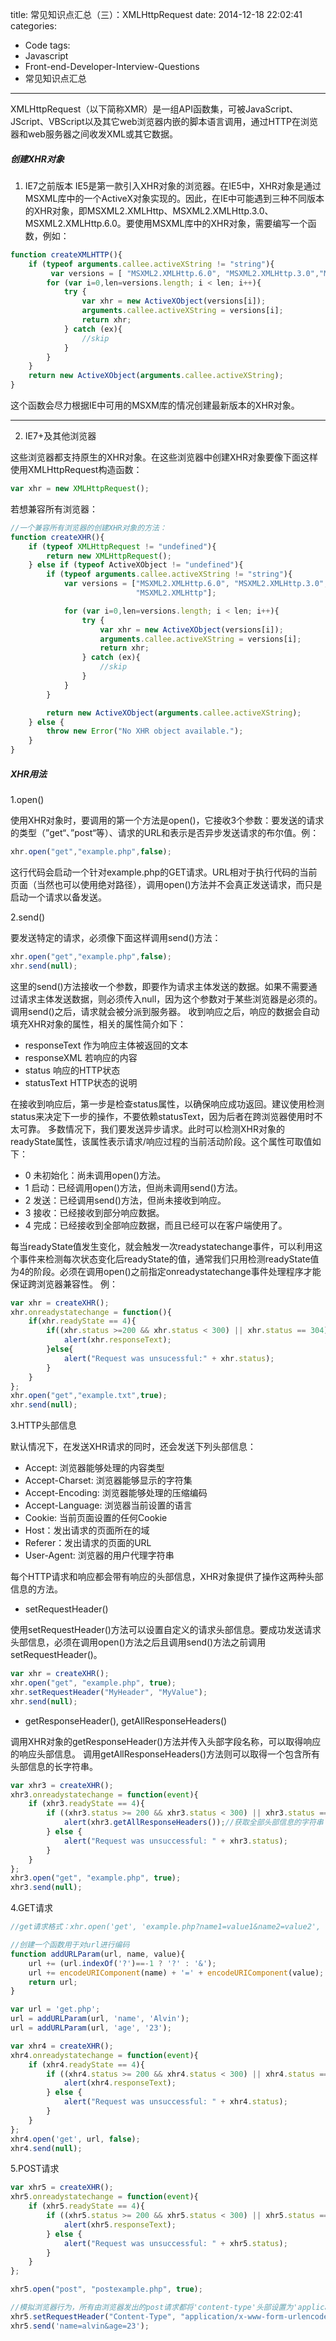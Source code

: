 title: 常见知识点汇总（三）：XMLHttpRequest
date: 2014-12-18 22:02:41
categories:
  - Code
tags:
  - Javascript
  - Front-end-Developer-Interview-Questions
  - 常见知识点汇总
---
XMLHttpRequest（以下简称XMR）是一组API函数集，可被JavaScript、JScript、VBScript以及其它web浏览器内嵌的脚本语言调用，通过HTTP在浏览器和web服务器之间收发XML或其它数据。

<!-- more -->

##### 创建XHR对象

1. IE7之前版本
IE5是第一款引入XHR对象的浏览器。在IE5中，XHR对象是通过MSXML库中的一个ActiveX对象实现的。因此，在IE中可能遇到三种不同版本的XHR对象，即MSXML2.XMLHttp、MSXML2.XMLHttp.3.0、MSXML2.XMLHttp.6.0。要使用MSXML库中的XHR对象，需要编写一个函数，例如：

``` javascript
function createXMLHTTP(){
    if (typeof arguments.callee.activeXString != "string"){
    	 var versions = [ "MSXML2.XMLHttp.6.0", "MSXML2.XMLHttp.3.0","MSXML2.XMLHttp"];
        for (var i=0,len=versions.length; i < len; i++){
            try {
                var xhr = new ActiveXObject(versions[i]);
                arguments.callee.activeXString = versions[i];
                return xhr;
            } catch (ex){
                //skip
            }
        }
    }
    return new ActiveXObject(arguments.callee.activeXString);
}
```
这个函数会尽力根据IE中可用的MSXM库的情况创建最新版本的XHR对象。

***

2. IE7+及其他浏览器

这些浏览器都支持原生的XHR对象。在这些浏览器中创建XHR对象要像下面这样使用XMLHttpRequest构造函数：
``` javascript
var xhr = new XMLHttpRequest();
```

若想兼容所有浏览器：
``` javascript
//一个兼容所有浏览器的创建XHR对象的方法：
function createXHR(){
    if (typeof XMLHttpRequest != "undefined"){
        return new XMLHttpRequest();
    } else if (typeof ActiveXObject != "undefined"){
        if (typeof arguments.callee.activeXString != "string"){
            var versions = ["MSXML2.XMLHttp.6.0", "MSXML2.XMLHttp.3.0",
                            "MSXML2.XMLHttp"];

            for (var i=0,len=versions.length; i < len; i++){
                try {
                    var xhr = new ActiveXObject(versions[i]);
                    arguments.callee.activeXString = versions[i];
                    return xhr;
                } catch (ex){
                    //skip
                }
            }
        }

        return new ActiveXObject(arguments.callee.activeXString);
    } else {
        throw new Error("No XHR object available.");
    }
}
```

##### XHR用法

1.open()

使用XHR对象时，要调用的第一个方法是open()，它接收3个参数：要发送的请求的类型（”get“、”post“等）、请求的URL和表示是否异步发送请求的布尔值。例：
``` javascript
xhr.open("get","example.php",false);
```
这行代码会启动一个针对example.php的GET请求。URL相对于执行代码的当前页面（当然也可以使用绝对路径），调用open()方法并不会真正发送请求，而只是启动一个请求以备发送。

2.send()

要发送特定的请求，必须像下面这样调用send()方法：
``` javascript
xhr.open("get","example.php",false);
xhr.send(null);
```
这里的send()方法接收一个参数，即要作为请求主体发送的数据。如果不需要通过请求主体发送数据，则必须传入null，因为这个参数对于某些浏览器是必须的。调用send()之后，请求就会被分派到服务器。
收到响应之后，响应的数据会自动填充XHR对象的属性，相关的属性简介如下：

* responseText 作为响应主体被返回的文本
* responseXML 若响应的内容
* status 响应的HTTP状态
* statusText HTTP状态的说明

在接收到响应后，第一步是检查status属性，以确保响应成功返回。建议使用检测status来决定下一步的操作，不要依赖statusText，因为后者在跨浏览器使用时不太可靠。
多数情况下，我们要发送异步请求。此时可以检测XHR对象的readyState属性，该属性表示请求/响应过程的当前活动阶段。这个属性可取值如下：

* 0 未初始化：尚未调用open()方法。
* 1 启动：已经调用open()方法，但尚未调用send()方法。
* 2 发送：已经调用send()方法，但尚未接收到响应。
* 3 接收：已经接收到部分响应数据。
* 4 完成：已经接收到全部响应数据，而且已经可以在客户端使用了。

每当readyState值发生变化，就会触发一次readystatechange事件，可以利用这个事件来检测每次状态变化后readyState的值，通常我们只用检测readyState值为4的阶段。必须在调用open()之前指定onreadystatechange事件处理程序才能保证跨浏览器兼容性。
例：
``` javascript
var xhr = createXHR();
xhr.onreadystatechange = function(){
	if(xhr.readyState == 4){
    	if((xhr.status >=200 && xhr.status < 300) || xhr.status == 304){
        	alert(xhr.responseText);
        }else{
        	alert("Request was unsucessful:" + xhr.status);
        }	
    }
};
xhr.open("get","example.txt",true);
xhr.send(null);
```

3.HTTP头部信息

默认情况下，在发送XHR请求的同时，还会发送下列头部信息：

* Accept: 浏览器能够处理的内容类型
* Accept-Charset: 浏览器能够显示的字符集
* Accept-Encoding: 浏览器能够处理的压缩编码
* Accept-Language: 浏览器当前设置的语言
* Cookie: 当前页面设置的任何Cookie
* Host：发出请求的页面所在的域
* Referer：发出请求的页面的URL
* User-Agent: 浏览器的用户代理字符串

每个HTTP请求和响应都会带有响应的头部信息，XHR对象提供了操作这两种头部信息的方法。

* setRequestHeader()

使用setRequestHeader()方法可以设置自定义的请求头部信息。要成功发送请求头部信息，必须在调用open()方法之后且调用send()方法之前调用setRequestHeader()。

``` javascript
var xhr = createXHR();      
xhr.open("get", "example.php", true);
xhr.setRequestHeader("MyHeader", "MyValue");
xhr.send(null);
```

* getResponseHeader(), getAllResponseHeaders()

调用XHR对象的getResponseHeader()方法并传入头部字段名称，可以取得响应的响应头部信息。
调用getAllResponseHeaders()方法则可以取得一个包含所有头部信息的长字符串。

``` javascript
var xhr3 = createXHR();      
xhr3.onreadystatechange = function(event){
    if (xhr3.readyState == 4){
        if ((xhr3.status >= 200 && xhr3.status < 300) || xhr3.status == 304){
            alert(xhr3.getAllResponseHeaders());//获取全部头部信息的字符串
        } else {
            alert("Request was unsuccessful: " + xhr3.status);
        }
    }
};
xhr3.open("get", "example.php", true);
xhr3.send(null);

```

4.GET请求

``` javascript
//get请求格式：xhr.open('get', 'example.php?name1=value1&name2=value2', true);

//创建一个函数用于对url进行编码
function addURLParam(url, name, value){
    url += (url.indexOf('?')==-1 ? '?' : '&');
    url += encodeURIComponent(name) + '=' + encodeURIComponent(value);
    return url;
}

var url = 'get.php';
url = addURLParam(url, 'name', 'Alvin');
url = addURLParam(url, 'age', '23');

var xhr4 = createXHR();     
xhr4.onreadystatechange = function(event){
    if (xhr4.readyState == 4){
        if ((xhr4.status >= 200 && xhr4.status < 300) || xhr4.status == 304){
            alert(xhr4.responseText);
        } else {
            alert("Request was unsuccessful: " + xhr4.status);
        }
    }
};
xhr4.open('get', url, false);
xhr4.send(null);
```

5.POST请求

``` javascript
var xhr5 = createXHR();        
xhr5.onreadystatechange = function(event){
    if (xhr5.readyState == 4){
        if ((xhr5.status >= 200 && xhr5.status < 300) || xhr5.status == 304){
            alert(xhr5.responseText);
        } else {
            alert("Request was unsuccessful: " + xhr5.status);
        }
    }
};

xhr5.open("post", "postexample.php", true);

//模拟浏览器行为，所有由浏览器发出的post请求都将'content-type'头部设置为'application/x-www-form-urlencoded'
xhr5.setRequestHeader("Content-Type", "application/x-www-form-urlencoded");        
xhr5.send('name=alvin&age=23');
```